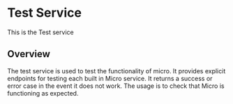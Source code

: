 # Test Service

This is the Test service

## Overview

The test service is used to test the functionality of micro. It provides explicit endpoints for testing 
each built in Micro service. It returns a success or error case in the event it does not work. The usage 
is to check that Micro is functioning as expected.
